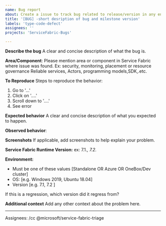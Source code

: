 ```yaml
---
name: Bug report
about: Create a issue to track bug related to release/version in any environment to help us improve the experience
title: '[BUG] -short desription of bug and milestone version'
labels: 'type-code-defect'
assignees: ''
projects: 'ServiceFabric-Bugs'

---
```


**Describe the bug**
A clear and concise description of what the bug is.

**Area/Component**:
Please mention area or component in Service Fabric where issue was found. Ex: security, monitoring, placement or resource governance Reliable services, Actors, programming models,SDK,.etc.

**To Reproduce**
Steps to reproduce the behavior:
1. Go to '...'
2. Click on '....'
3. Scroll down to '....'
4. See error

**Expected behavior**
A clear and concise description of what you expected to happen.

**Observed  behavior**:

**Screenshots**
If applicable, add screenshots to help explain your problem.

**Service Fabric Runtime Version:** 
ex: 7.1.*, 7.2.*

**Environment:**
 - Must be one of these values [Standalone OR Azure OR OneBox/Dev cluster]
 - OS: [e.g. Windows 2019, Ubuntu 18.04] 
 - Version [e.g. 7.1, 7.2 ]


If this is a regression, which version did it regress from?

**Additional context**
Add any other context about the problem here.


---
Assignees: /cc @microsoft/service-fabric-triage
